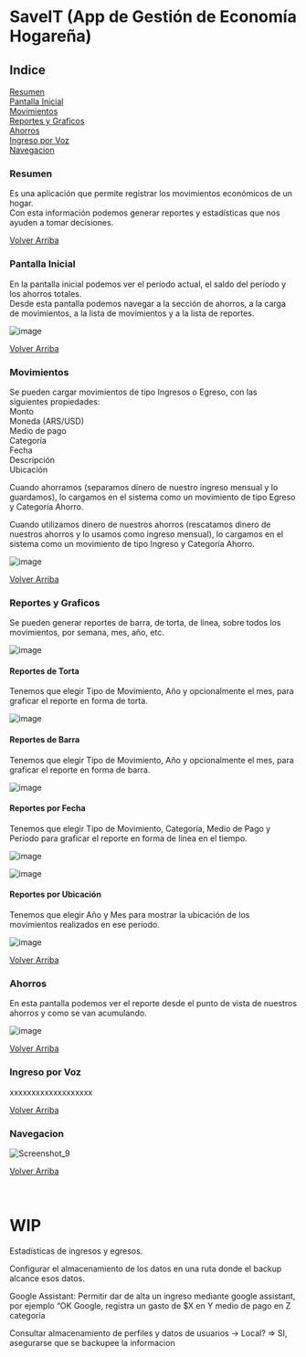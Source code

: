 <a name="saveit"/>

# SaveIT (App de Gestión de Economía Hogareña)

## Indice
[Resumen](#resumen)  
[Pantalla Inicial](#pantallainicial)  
[Movimientos](#movimientos)  
[Reportes y Graficos](#reportes)  
[Ahorros](#ahorros)  
[Ingreso por Voz](#ingreso-por-voz)  
[Navegacion](#navegacion)


<a name="resumen"/>

### Resumen
Es una aplicación que permite registrar los movimientos económicos de un hogar.  
Con esta información podemos generar reportes y estadísticas que nos ayuden a tomar decisiones.

[Volver Arriba](#saveit)


<a name="pantallainicial"/>

### Pantalla Inicial
En la pantalla inicial podemos ver el período actual, el saldo del período y los ahorros totales.  
Desde esta pantalla podemos navegar a la sección de ahorros, a la carga de movimientos, a la lista de movimientos y a la lista de reportes.

![image](https://user-images.githubusercontent.com/20273903/125209122-16659200-e26d-11eb-949b-9bd65a496634.png)


[Volver Arriba](#saveit)


<a name="movimientos"/>

### Movimientos
Se pueden cargar movimientos de tipo Ingresos o Egreso, con las siguientes propiedades:  
Monto  
Moneda (ARS/USD)  
Medio de pago  
Categoría  
Fecha  
Descripción  
Ubicación

Cuando ahorramos (separamos dinero de nuestro ingreso mensual y lo guardamos), lo cargamos en el sistema como un movimiento de tipo Egreso y Categoría Ahorro.  

Cuando utilizamos dinero de nuestros ahorros (rescatamos dinero de nuestros ahorros y lo usamos como ingreso mensual), lo cargamos en el sistema como un movimiento de tipo Ingreso y Categoría Ahorro.

![image](https://user-images.githubusercontent.com/20273903/125209132-241b1780-e26d-11eb-95e8-b45457c8994b.png)


[Volver Arriba](#saveit)


<a name="reportes"/>

### Reportes y Graficos
Se pueden generar reportes de barra, de torta, de linea, sobre todos los movimientos, por semana, mes, año, etc.

![image](https://user-images.githubusercontent.com/20273903/125209186-90961680-e26d-11eb-84c6-db6ec9a5881f.png)

#### Reportes de Torta
Tenemos que elegir Tipo de Movimiento, Año y opcionalmente el mes, para graficar el reporte en forma de torta. 

![image](https://user-images.githubusercontent.com/20273903/125209221-c5a26900-e26d-11eb-9c2a-e5bb3600fab7.png)

#### Reportes de Barra
Tenemos que elegir Tipo de Movimiento, Año y opcionalmente el mes, para graficar el reporte en forma de barra. 

![image](https://user-images.githubusercontent.com/20273903/125209265-000c0600-e26e-11eb-99ad-6b1987d5fd8a.png)

#### Reportes por Fecha
Tenemos que elegir Tipo de Movimiento, Categoría, Medio de Pago y Período para graficar el reporte en forma de línea en el tiempo.

![image](https://user-images.githubusercontent.com/20273903/125209283-229e1f00-e26e-11eb-96a5-20e5922ccd45.png)

![image](https://user-images.githubusercontent.com/20273903/125209293-36e21c00-e26e-11eb-9406-7ad74edf7196.png)

#### Reportes por Ubicación
Tenemos que elegir Año y Mes para mostrar la ubicación de los movimientos realizados en ese período.

![image](https://user-images.githubusercontent.com/20273903/125209394-e1f2d580-e26e-11eb-926d-0ad799108678.png)



[Volver Arriba](#saveit)


<a name="ahorros"/>

### Ahorros
En esta pantalla podemos ver el reporte desde el punto de vista de nuestros ahorros y como se van acumulando.

![image](https://user-images.githubusercontent.com/20273903/125209142-3b5a0500-e26d-11eb-9dff-7837952b8553.png)


[Volver Arriba](#saveit)


<a name="ingresoporvoz"/>

### Ingreso por Voz
xxxxxxxxxxxxxxxxxxx

[Volver Arriba](#saveit)


<a name="navegacion"/>

### Navegacion
![Screenshot_9](https://user-images.githubusercontent.com/11811173/125207274-b4535f80-e261-11eb-901f-910a0288c015.jpg)

[Volver Arriba](#saveit)


<br>

# WIP

Estadísticas de ingresos y egresos.

Configurar el almacenamiento de los datos en una ruta donde el backup alcance esos datos.

Google Assistant: Permitir dar de alta un ingreso mediante google assistant, por ejemplo “OK Google, registra un gasto de $X en Y medio de pago en Z categoría

Consultar almacenamiento de perfiles y datos de usuarios -> Local?
=> SI, asegurarse que se backupee la informacion
